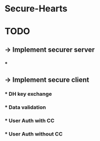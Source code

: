 # Secure-Hearts

# TODO
## -> Implement securer server
### * 
## -> Implement secure client
### * DH key exchange
### * Data validation
### * User Auth with CC
### * User Auth without CC
